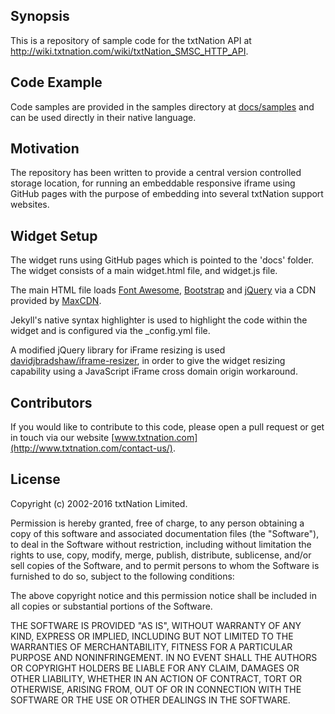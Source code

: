 ## Synopsis

This is a repository of sample code for the txtNation API at http://wiki.txtnation.com/wiki/txtNation_SMSC_HTTP_API. 

## Code Example

Code samples are provided in the samples directory at [docs/samples](docs/samples) and can be used directly in their native language.

## Motivation

The repository has been written to provide a central version controlled storage location, for running an embeddable responsive iframe using GitHub pages with the purpose of embedding into several txtNation support websites.

## Widget Setup

The widget runs using GitHub pages which is pointed to the 'docs' folder. The widget consists of a main widget.html file, and widget.js file. 

The main HTML file loads [Font Awesome](http://fontawesome.io/), [Bootstrap](http://getbootstrap.com/) and [jQuery](https://jquery.com/) via a CDN provided by [MaxCDN](https://www.maxcdn.com).

Jekyll's native syntax highlighter is used to highlight the code within the widget and is configured via the _config.yml file.

A modified jQuery library for iFrame resizing is used [davidjbradshaw/iframe-resizer](https://github.com/davidjbradshaw/iframe-resizer), in order to give the widget resizing capability using a JavaScript iFrame cross domain origin workaround. 

## Contributors

If you would like to contribute to this code, please open a pull request or get in touch via our website [www.txtnation.com](http://www.txtnation.com/contact-us/).

## License

Copyright (c) 2002-2016 txtNation Limited.

Permission is hereby granted, free of charge, to any person obtaining a copy of this software and associated documentation files (the "Software"), to deal in the Software without restriction, including without limitation the rights to use, copy, modify, merge, publish, distribute, sublicense, and/or sell copies of the Software, and to permit persons to whom the Software is furnished to do so, subject to the following conditions:

The above copyright notice and this permission notice shall be included in all copies or substantial portions of the Software.

THE SOFTWARE IS PROVIDED "AS IS", WITHOUT WARRANTY OF ANY KIND, EXPRESS OR IMPLIED, INCLUDING BUT NOT LIMITED TO THE WARRANTIES OF MERCHANTABILITY, FITNESS FOR A PARTICULAR PURPOSE AND NONINFRINGEMENT. IN NO EVENT SHALL THE AUTHORS OR COPYRIGHT HOLDERS BE LIABLE FOR ANY CLAIM, DAMAGES OR OTHER LIABILITY, WHETHER IN AN ACTION OF CONTRACT, TORT OR OTHERWISE, ARISING FROM, OUT OF OR IN CONNECTION WITH THE SOFTWARE OR THE USE OR OTHER DEALINGS IN THE SOFTWARE.